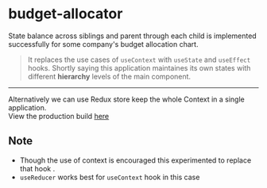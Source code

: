 # budget-allocator
State balance across siblings and parent through each child is implemented successfully for some company's budget allocation chart.
> It replaces the use cases of `useContext` with `useState` and `useEffect` hooks.
Shortly saying this application maintaines its own states with different **hierarchy** levels of the main component.

---

 Alternatively we can use Redux store keep the whole Context in a single application. \
 View the production build [here](https://nandhakumarsj-budget-allocator.netlify.app/)
## Note
* Though the use of context is encouraged this experimented to replace that hook .
* ` useReducer ` works best for ` useContext ` hook in this case
